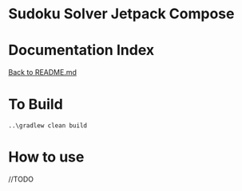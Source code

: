 # Sudoku Solver Jetpack Compose

# Documentation Index
[Back to README.md](../README.md)

# To Build
```shell
..\gradlew clean build 
```

# How to use
//TODO